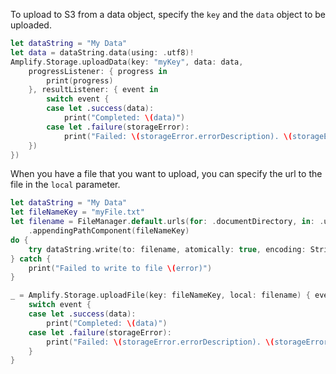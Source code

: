 To upload to S3 from a data object, specify the `key` and the `data` object to be uploaded.

```swift
let dataString = "My Data"
let data = dataString.data(using: .utf8)!
Amplify.Storage.uploadData(key: "myKey", data: data, 
    progressListener: { progress in
        print(progress)
    }, resultListener: { event in
        switch event {
        case let .success(data):
            print("Completed: \(data)")
        case let .failure(storageError):
            print("Failed: \(storageError.errorDescription). \(storageError.recoverySuggestion)")
    })
})
```

When you have a file that you want to upload, you can specify the url to the file in the `local` parameter.

```swift
let dataString = "My Data"
let fileNameKey = "myFile.txt"
let filename = FileManager.default.urls(for: .documentDirectory, in: .userDomainMask)[0]
    .appendingPathComponent(fileNameKey)
do {
    try dataString.write(to: filename, atomically: true, encoding: String.Encoding.utf8)
} catch {
    print("Failed to write to file \(error)")
}

_ = Amplify.Storage.uploadFile(key: fileNameKey, local: filename) { event in
    switch event {
    case let .success(data):
        print("Completed: \(data)")
    case let .failure(storageError):
        print("Failed: \(storageError.errorDescription). \(storageError.recoverySuggestion)")
    }
}
```

